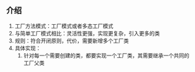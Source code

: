 ## 介绍

1. 工厂方法模式：工厂模式或者多态工厂模式
2. 与简单工厂模式相比：灵活性更强，实现更复杂，引入更多的类
3. 规则：符合开闭原则，代价，需要新增多个工厂类
4. 具体实现：
    1. 针对每一个需要创建的类，都要实现一个工厂类，其需要继承一个共同的工厂父类
